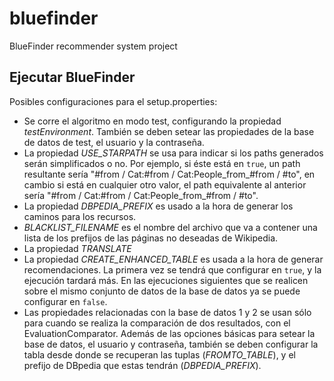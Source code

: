 bluefinder
==========

BlueFinder recommender system project

Ejecutar BlueFinder
-------------------
Posibles configuraciones para el setup.properties:
* Se corre el algoritmo en modo test, configurando la propiedad *testEnvironment*. También se deben setear las propiedades de la base de datos de test, el usuario y la contraseña.
* La propiedad *USE_STARPATH* se usa para indicar si los paths generados serán simplificados o no. Por ejemplo, si éste está en `true`, un path resultante sería "#from / Cat:#from / Cat:People_from_#from / #to", en cambio si está en cualquier otro valor, el path equivalente al anterior sería "#from / Cat:#from / Cat:People_from_#from / #to".
* La propiedad *DBPEDIA_PREFIX* es usado a la hora de generar los caminos para los recursos.
* *BLACKLIST_FILENAME* es el nombre del archivo que va a contener una lista de los prefijos de las páginas no deseadas de Wikipedia.
* La propiedad *TRANSLATE*
* La propiedad *CREATE_ENHANCED_TABLE* es usada a la hora de generar recomendaciones. La primera vez se tendrá que configurar en `true`, y la ejecución tardará más. En las ejecuciones siguientes que se realicen sobre el mismo conjunto de datos de la base de datos ya se puede configurar en `false`.
* Las propiedades relacionadas con la base de datos 1 y 2 se usan sólo para cuando se realiza la comparación de dos resultados, con el EvaluationComparator. Además de las opciones básicas para setear la base de datos, el usuario y contraseña, también se deben configurar la tabla desde donde se recuperan las tuplas (*FROMTO_TABLE<X>*), y el prefijo de DBpedia que estas tendrán (*DBPEDIA_PREFIX<x>*).
